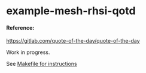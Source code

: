 # example-mesh-rhsi-qotd

#### Reference:
https://gitlab.com/quote-of-the-day/quote-of-the-day

Work in progress.

See [Makefile for instructions](./mesh/rhsi/Makefile)
